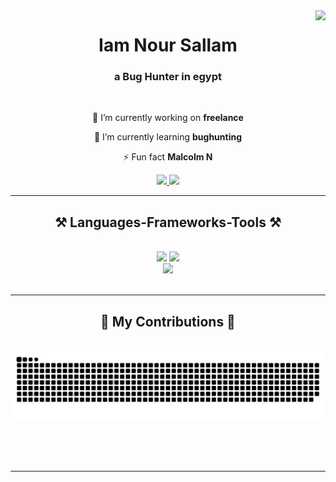 

<img align="right" src="https://visitor-badge.laobi.icu/badge?page_id=salesp07.salesp07" />

<h1 align="center">
Iam Nour Sallam
</h1>

<h3 align="center">a Bug Hunter in egypt </h3>

<br/>

<div align="center">
 
 🔭 I’m currently working on **freelance**
 
 🌱 I’m currently learning **bughunting**

⚡ Fun fact **Malcolm N**

 </div>



 
<div align="center"> 
  <a href="mailto:noursallam396@gmail.com">
    <img src="https://img.shields.io/badge/Gmail-333333?style=for-the-badge&logo=gmail&logoColor=red" />
  </a>
  <a href="https://www.linkedin.com/in/nour-sallam-6342b2251/" target="_blank">
    <img src="https://img.shields.io/badge/LinkedIn-0077B5?style=for-the-badge&logo=linkedin&logoColor=white" target="_blank" />
  </a>

</div>

 <hr/>
 
<h2 align="center">⚒️ Languages-Frameworks-Tools ⚒️</h2>
<br/>
<div align="center">
    <img src="https://skillicons.dev/icons?i=bootstrap,html,css,vscode,github,tailwind,git,php" />
    <img src="https://skillicons.dev/icons?i=python,javascript,java,mysql,laravel" /><br>
  <img src="https://skillicons.dev/icons?i=metasploit,kali,bash,burpsuite" /><br>
</div>

<br/>
<hr/>

<div align="center">
  <h2>🐍 My Contributions 🐍</h2>
  <br>
  <img alt="snake eating my contributions" src="https://raw.githubusercontent.com/salesp07/salesp07/output/github-contribution-grid-snake.svg" />
  
  <br/><br/><br/>
</div>

<hr/>


